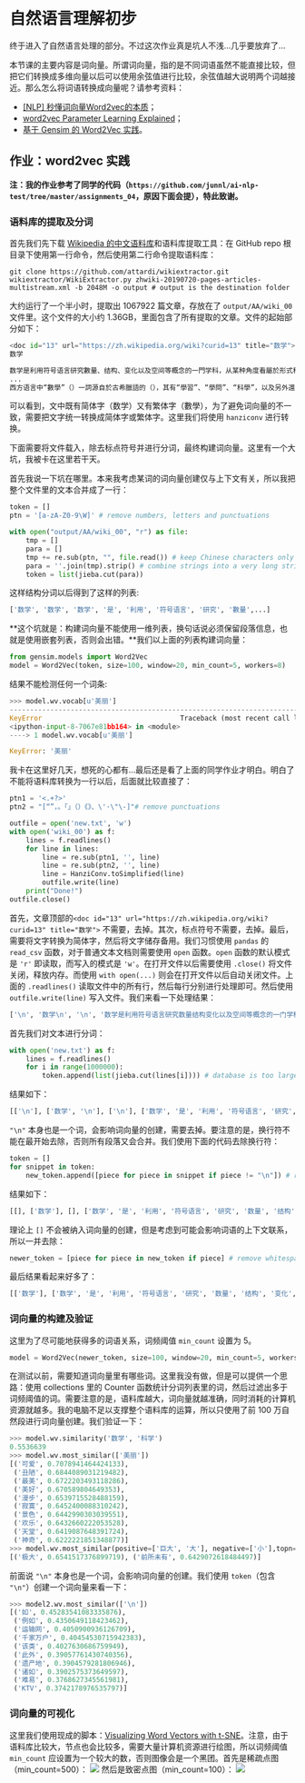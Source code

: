 # 自然语言理解初步

终于进入了自然语言处理的部分。不过这次作业真是坑人不浅...几乎要放弃了...

本节课的主要内容是词向量。所谓词向量，指的是不同词语虽然不能直接比较，但把它们转换成多维向量以后可以使用余弦值进行比较，余弦值越大说明两个词越接近。那么怎么将词语转换成向量呢？请参考资料：
- [\[NLP\] 秒懂词向量Word2vec的本质](https://zhuanlan.zhihu.com/p/26306795)；
- [word2vec Parameter Learning Explained](https://arxiv.org/pdf/1411.2738.pdf)；
- [基于 Gensim 的 Word2Vec 实践](https://zhuanlan.zhihu.com/p/24961011)。

## 作业：word2vec 实践

**注：我的作业参考了同学的代码（`https://github.com/junnl/ai-nlp-test/tree/master/assignments_04`，原因下面会提），特此致谢。**

### 语料库的提取及分词

首先我们先下载 [Wikipedia 的中文语料库](https://dumps.wikimedia.org/zhwiki/20190720/)和语料库提取工具：在 GitHub repo 根目录下使用第一行命令，然后使用第二行命令提取语料库：

```shell
git clone https://github.com/attardi/wikiextractor.git
wikiextractor/WikiExtractor.py zhwiki-20190720-pages-articles-multistream.xml -b 2048M -o output # output is the destination folder
```

大约运行了一个半小时，提取出 1067922 篇文章，存放在了 `output/AA/wiki_00` 文件里。这个文件的大小约 1.36GB，里面包含了所有提取的文章。文件的起始部分如下：

```python
<doc id="13" url="https://zh.wikipedia.org/wiki?curid=13" title="数学">
数学

数学是利用符号语言研究數量、结构、变化以及空间等概念的一門学科，从某种角度看屬於形式科學的一種。數學透過抽象化和邏輯推理的使用，由計數、計算、量度和對物體形狀及運動的觀察而產生。數學家們拓展這些概念，為了公式化新的猜想以及從選定的公理及定義中建立起嚴謹推導出的定理。
...
西方语言中“數學”（）一詞源自於古希臘語的（），其有“學習”、“學問”、“科學”，以及另外還有個較狹義且技術性的意思－「數學研究」，即使在其語源內。其形容詞（），意思為"和學習有關的"或"用功的"，亦會被用來指"數學的"。其在英语中表面上的複數形式，及在法语中的表面複數形式'，可溯至拉丁文的中性複數'，由西塞罗譯自希臘文複數（），此一希臘語被亚里士多德拿來指「萬物皆數」的概念。
```
可以看到，文中既有简体字（数学）又有繁体字（數學），为了避免词向量的不一致，需要把文字统一转换成简体字或繁体字。这里我们将使用 `hanziconv` 进行转换。

下面需要将文件载入，除去标点符号并进行分词，最终构建词向量。这里有一个大坑，我被卡在这里若干天。

首先我说一下坑在哪里。本来我考虑某词的词向量创建仅与上下文有关，所以我把整个文件里的文本合并成了一行：
```python
token = []
ptn = '[a-zA-Z0-9\W]' # remove numbers, letters and punctuations

with open("output/AA/wiki_00", "r") as file:
    tmp = []
    para = []
    tmp += re.sub(ptn, "", file.read()) # keep Chinese characters only
    para = ''.join(tmp).strip() # combine strings into a very long string
    token = list(jieba.cut(para))
```
这样结构分词以后得到了这样的列表:
```python
['数学', '数学', '数学', '是', '利用', '符号语言', '研究', '數量',...]
```
**这个坑就是：构建词向量不能使用一维列表，换句话说必须保留段落信息，也就是使用嵌套列表，否则会出错。**我们以上面的列表构建词向量：
```python
from gensim.models import Word2Vec
model = Word2Vec(token, size=100, window=20, min_count=5, workers=8)
```
结果不能检测任何一个词条:
```python
>>> model.wv.vocab[u'美丽']
---------------------------------------------------------------------------
KeyError                                  Traceback (most recent call last)
<ipython-input-8-7067e81bb164> in <module>
----> 1 model.wv.vocab[u'美丽']

KeyError: '美丽'
```
我卡在这里好几天，想死的心都有...最后还是看了上面的同学作业才明白。明白了不能将语料库转换为一行以后，后面就比较直接了：
```python
ptn1 = '<.+?>' 
ptn2 = "[“”，。「」（）《》、\'·\"\-]"# remove punctuations

outfile = open('new.txt', 'w')
with open('wiki_00') as f:
    lines = f.readlines()
    for line in lines:
        line = re.sub(ptn1, '', line)
        line = re.sub(ptn2, '', line)
        line = HanziConv.toSimplified(line)
        outfile.write(line)
    print("Done!")
outfile.close()
```
首先，文章顶部的`<doc id="13" url="https://zh.wikipedia.org/wiki?curid=13" title="数学">` 不需要，去掉。其次，标点符号不需要，去掉。最后，需要将文字转换为简体字，然后将文字储存备用。我们习惯使用 `pandas` 的 `read_csv` 函数，对于普通文本文档则需要使用 `open` 函数。`open` 函数的默认模式是 `'r'` 即读取，而写入的模式是 `'w'`。在打开文件以后需要使用 `.close()` 将文件关闭，释放内存。而使用  `with open(...)` 则会在打开文件以后自动关闭文件。上面的 `.readlines()` 读取文件中的所有行，然后每行分别进行处理即可。然后使用 `outfile.write(line)` 写入文件。我们来看一下处理结果：
```python
['\n', '数学\n', '\n', '数学是利用符号语言研究数量结构变化以及空间等概念的一门学科从某种角度看属于形式科学的一种数学透过抽象化和逻辑推理的使用由计数计算量度和对物体形状及运动的观察而产生数学家们拓展这些概念为了公式化新的猜想以及从选定的公理及定义中建立起严谨推导出的定理\n', '\n']
```
首先我们对文本进行分词：
```python
with open('new.txt') as f:
    lines = f.readlines()
    for i in range(1000000):
        token.append(list(jieba.cut(lines[i]))) # database is too large, takes forever
```
结果如下：
```python
[['\n'], ['数学', '\n'], ['\n'], ['数学', '是', '利用', '符号语言', '研究', '数量', '结构', '变化', '以及', '空间', '等', '概念', '的', '一门', '学科', '从', '某种', '角度看', '属于', '形式', '科学', '的', '一种', '数学', '透过', '抽象化', '和', '逻辑推理', '的', '使用', '由', '计数', '计算', '量度', '和', '对', '物体', '形状', '及', '运动', '的', '观察', '而', '产生', '数学家', '们', '拓展', '这些', '概念', '为了', '公式化', '新', '的', '猜想', '以及', '从', '选定', '的', '公理', '及', '定义', '中', '建立', '起', '严谨', '推导', '出', '的', '定理', '\n'], ['\n']...]
```
`"\n"` 本身也是一个词，会影响词向量的创建，需要去掉。要注意的是，换行符不能在最开始去除，否则所有段落又会合并。我们使用下面的代码去除换行符：
```python
token = []
for snippet in token:
    new_token.append([piece for piece in snippet if piece != "\n"]) # replace "\n" by whitespace
```
结果如下：
```python
[[], ['数学'], [], ['数学', '是', '利用', '符号语言', '研究', '数量', '结构', '变化', '以及', '空间', '等', '概念', '的', '一门', '学科', '从', '某种', '角度看', '属于', '形式', '科学', '的', '一种', '数学', '透过', '抽象化', '和', '逻辑推理', '的', '使用', '由', '计数', '计算', '量度', '和', '对', '物体', '形状', '及', '运动', '的', '观察', '而', '产生', '数学家', '们', '拓展', '这些', '概念', '为了', '公式化', '新', '的', '猜想', '以及', '从', '选定', '的', '公理', '及', '定义', '中', '建立', '起', '严谨', '推导', '出', '的', '定理'], []...]
```
理论上 `[]` 不会被纳入词向量的创建，但是考虑到可能会影响词语的上下文联系，所以一并去除：
```python
newer_token = [piece for piece in new_token if piece] # remove whitespace
```
最后结果看起来好多了：
```python
[['数学'], ['数学', '是', '利用', '符号语言', '研究', '数量', '结构', '变化', '以及', '空间', '等', '概念', '的', '一门', '学科', '从', '某种', '角度看', '属于', '形式', '科学', '的', '一种', '数学', '透过', '抽象化', '和', '逻辑推理', '的', '使用', '由', '计数', '计算', '量度', '和', '对', '物体', '形状', '及', '运动', '的', '观察', '而', '产生', '数学家', '们', '拓展', '这些', '概念', '为了', '公式化', '新', '的', '猜想', '以及', '从', '选定', '的', '公理', '及', '定义', '中', '建立', '起', '严谨', '推导', '出', '的', '定理']...]
```
### 词向量的构建及验证
这里为了尽可能地获得多的词语关系，词频阈值 `min_count` 设置为 5。
```python
model = Word2Vec(newer_token, size=100, window=20, min_count=5, workers=8)
```
在测试以前，需要知道词向量里有哪些词。这里我没有做，但是可以提供一个思路：使用 collections 里的 Counter 函数统计分词列表里的词，然后过滤出多于词频阈值的词。需要注意的是，语料库越大，词向量就越准确，同时消耗的计算机资源就越多。我的电脑不足以支撑整个语料库的运算，所以只使用了前 100 万自然段进行词向量创建。我们验证一下：
```python
>>> model.wv.similarity('数学', '科学')
0.5536639
>>> model.wv.most_similar(['美丽'])
[('可爱', 0.7078941464424133),
 ('丑陋', 0.6844089031219482),
 ('最美', 0.6722203493118286),
 ('美好', 0.670589804649353),
 ('漫步', 0.6539715528488159),
 ('寂寞', 0.6452400088310242),
 ('景色', 0.6442990303039551),
 ('欢乐', 0.6432660222053528),
 ('天堂', 0.6419087648391724),
 ('神奇', 0.6222221851348877)]
>>> model.wv.most_similar(positive=['巨大', '大'], negative=['小'],topn=2)
[('极大', 0.6541517376899719), ('前所未有', 0.6429072618484497)]
```
前面说 `"\n"` 本身也是一个词，会影响词向量的创建。我们使用 `token`（包含 `"\n"`）创建一个词向量来看一下：
```python
>>> model2.wv.most_similar(['\n'])
[('如', 0.45283541083335876),
 ('例如', 0.4350649118423462),
 ('运输网', 0.4050900936126709),
 ('千家万户', 0.40454530715942383),
 ('该类', 0.4027630686759949),
 ('此外', 0.39057761430740356),
 ('遗产地', 0.3904579281806946),
 ('诸如', 0.3902575373649597),
 ('难易', 0.3768627345561981),
 ('KTV', 0.3742178976535797)]
```
### 词向量的可视化
这里我们使用现成的脚本：[Visualizing Word Vectors with t-SNE](https://www.kaggle.com/jeffd23/visualizing-word-vectors-with-t-sne)。注意，由于语料库比较大，节点也会比较多，需要大量计算机资源进行绘图，所以词频阈值 `min_count` 应设置为一个较大的数，否则图像会是一个黑团。首先是稀疏点图（min_count=500）：
![](pics/sparse.png)
然后是致密点图（min_count=100）：
![](pics/dense.png)